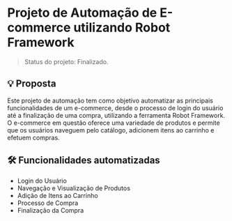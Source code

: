 # Projeto de Automação de E-commerce utilizando Robot Framework
> Status do projeto: Finalizado.

##  💡  Proposta
Este projeto de automação tem como objetivo automatizar as principais funcionalidades de um e-commerce, desde o processo de login do usuário até a finalização de uma compra, utilizando a ferramenta Robot Framework. O e-commerce em questão oferece uma variedade de produtos e permite que os usuários naveguem pelo catálogo, adicionem itens ao carrinho e efetuem compras.
## 🛠 Funcionalidades automatizadas
- Login do Usuário
- Navegação e Visualização de Produtos
- Adição de Itens ao Carrinho
- Processo de Compra
- Finalização da Compra
